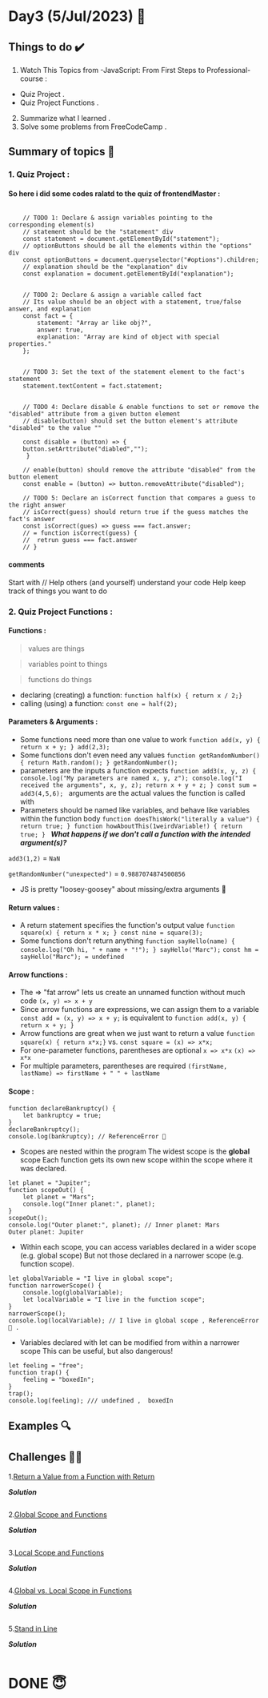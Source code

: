 #  Day3 (5/Jul/2023) 🚀

## Things to do ✔️

1. Watch This Topics from -JavaScript: From First Steps to Professional- course :

  -  Quiz Project .
  -  Quiz Project Functions .
  
2.  Summarize what I learned .
3. Solve some problems from FreeCodeCamp .
  

## Summary of topics 📝

### 1. Quiz Project :

#### So here i did some codes ralatd to the quiz of frontendMaster  :
```

    // TODO 1: Declare & assign variables pointing to the corresponding element(s)
    // statement should be the "statement" div
    const statement = document.getElementById("statement");
    // optionButtons should be all the elements within the "options" div
    const optionButtons = document.queryselector("#options").children;
    // explanation should be the "explanation" div
    const explanation = document.getElementById("explanation");


    // TODO 2: Declare & assign a variable called fact
    // Its value should be an object with a statement, true/false answer, and explanation 
    const fact = {
        statement: "Array ar like obj?",
        answer: true,
        explanation: "Array are kind of object with special properties."
    };

    
    // TODO 3: Set the text of the statement element to the fact's statement
    statement.textContent = fact.statement;
        

    // TODO 4: Declare disable & enable functions to set or remove the "disabled" attribute from a given button element
    // disable(button) should set the button element's attribute "disabled" to the value ""
     
    const disable = (button) => {
    button.setArttribute("diabled","");
     }
    
    // enable(button) should remove the attribute "disabled" from the button element
    const enable = (button) => button.removeAttribute("disabled");
    
    // TODO 5: Declare an isCorrect function that compares a guess to the right answer
    // isCorrect(guess) should return true if the guess matches the fact's answer
    const isCorrect(gues) => guess === fact.answer; 
    // = function isCorrect(guess) {
    //  retrun guess === fact.answer
    // }
```
#### comments
Start with // Help others (and yourself) understand your code Help keep track of things you want to do

### 2. Quiz Project Functions :

#### Functions :

> values are things
 
> variables point to things
 
> functions do things

* declaring (creating) a function: ` function half(x) { return x / 2;} `
* calling (using) a function: ` const one = half(2); `
  
#### Parameters & Arguments : 

* Some functions need more than one value to work ` function add(x, y) { return x + y; } add(2,3); `
* Some functions don't even need any values ` function getRandomNumber() { return Math.random(); } getRandomNumber(); `
* parameters are the inputs a function expects `function add3(x, y, z) { console.log("My parameters are named x, y, z"); console.log("I received the arguments", x, y, z); return x + y + z; } const sum = add3(4,5,6); `
arguments are the actual values the function is called with
* Parameters should be named like variables, and behave like variables within the function body `function doesThisWork("literally a value") {
    return true;
}
function howAboutThis(1weirdVariable!) {
    return true;
} `
 ***What happens if we don't call a function with the intended argument(s)?***
  
 ` add3(1,2) ` = ` NaN `
 
 ` getRandomNumber("unexpected") ` = ` 0.9887074874500856 `

 * JS is pretty "loosey-goosey" about missing/extra arguments 🤩
   
 #### Return values :
 
 * A return statement specifies the function's output value ` function square(x) { return x * x; } const nine = square(3); `
 * Some functions don't return anything ` function sayHello(name) {  console.log("Oh hi, " + name + "!"); } sayHello("Marc"); `
   ` const hm = sayHello("Marc"); = undefined `

#### Arrow functions :

* The => "fat arrow" lets us create an unnamed function without much code ` (x, y) => x + y `
* Since arrow functions are expressions, we can assign them to a variable ` const add = (x, y) => x + y; ` is equivalent to ` function add(x, y) { return x + y; } `
* Arrow functions are great when we just want to return a value ` function square(x) { return x*x;} ` vs. ` const square = (x) => x*x; `
* For one-parameter functions, parentheses are optional ` x => x*x `  ` (x) => x*x `
* For multiple parameters, parentheses are required ` (firstName, lastName) => firstName + " " + lastName `
  
#### Scope : 

```
function declareBankruptcy() {
    let bankruptcy = true;
}
declareBankruptcy();
console.log(bankruptcy); // ReferenceError 🚫
```
* Scopes are nested within the program The widest scope is the **global** scope Each function gets its own new scope within the scope where it was declared.

```
let planet = "Jupiter";
function scopeOut() {
    let planet = "Mars";
    console.log("Inner planet:", planet);
}
scopeOut();
console.log("Outer planet:", planet); // Inner planet: Mars
Outer planet: Jupiter   
```
* Within each scope, you can access variables declared in a wider scope (e.g. global scope) But not those declared in a narrower scope (e.g. function scope).

```
let globalVariable = "I live in global scope"; 
function narrowerScope() {
    console.log(globalVariable);
    let localVariable = "I live in the function scope";
}
narrowerScope();
console.log(localVariable); // I live in global scope , ReferenceError 🚫 .

```
* Variables declared with let can be modified from within a narrower scope This can be useful, but also dangerous!

```
let feeling = "free";
function trap() {
    feeling = "boxedIn";
}
trap();
console.log(feeling); /// undefined ,  boxedIn
```








## Examples 🔍

## Challenges 💪🏽

1.[Return a Value from a Function with Return](https://www.freecodecamp.org/learn/javascript-algorithms-and-data-structures/basic-javascript/return-a-value-from-a-function-with-return)

***Solution***

```
```

2.[Global Scope and Functions](https://www.freecodecamp.org/learn/javascript-algorithms-and-data-structures/basic-javascript/global-scope-and-functions)

***Solution***

```
```

3.[Local Scope and Functions](https://www.freecodecamp.org/learn/javascript-algorithms-and-data-structures/basic-javascript/local-scope-and-functions)

***Solution***

```
```

4.[Global vs. Local Scope in Functions](https://www.freecodecamp.org/learn/javascript-algorithms-and-data-structures/basic-javascript/global-vs--local-scope-in-functions)

***Solution***

```
```

5.[Stand in Line](https://www.freecodecamp.org/learn/javascript-algorithms-and-data-structures/basic-javascript/stand-in-line)

***Solution***

```
```


# DONE 😇
